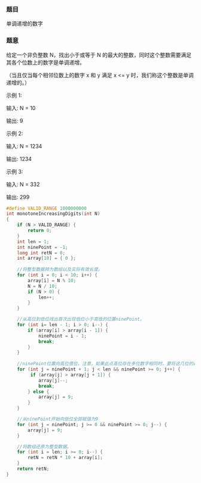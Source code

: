 ### 题目
单调递增的数字


### 题意
给定一个非负整数 N，找出小于或等于 N 的最大的整数，同时这个整数需要满足其各个位数上的数字是单调递增。

（当且仅当每个相邻位数上的数字 x 和 y 满足 x <= y 时，我们称这个整数是单调递增的。）

示例 1:

输入: N = 10

输出: 9

示例 2:

输入: N = 1234

输出: 1234

示例 3:

输入: N = 332

输出: 299

~~~ c
#define VALID_RANGE 1000000000
int monotoneIncreasingDigits(int N)
{
    if (N > VALID_RANGE) {
        return 0;
    }
    int len = 1;
    int ninePoint = -1;
    long int retN = 0;
    int array[10] = { 0 };
    
    //将整型数据转为数组以及实际有效长度。
    for (int i = 0; i < 10; i++) {
        array[i] = N % 10;
        N = N / 10;
        if (N > 0) {
            len++;
        }
    }

    //从高位到低位找出首次出现低位小于高低的位置ninePoint。
    for (int i= len - 1; i > 0; i--) {
        if (array[i] > array[i - 1]) {
            ninePoint = i - 1;
            break;
        }
    }
    
    //ninePoint位置向高位借位，注意，如果此点高位存在多位数字相同时，要将这几位的最高位借一位，其余低位均赋值为9.
    for (int j = ninePoint + 1; j < len && ninePoint >= 0; j++) {
         if (array[j] > array[j + 1]) {
            array[j]--;
            break;
        } else {
            array[j] = 9;
        }
    }

    //从ninePoint开始向低位全部赋值为9
    for (int j = ninePoint; j >= 0 && ninePoint >= 0; j--) {
        array[j] = 9;
    }

    //将数组还原为整型数据。
    for (int i = len; i >= 0; i--) {
        retN = retN * 10 + array[i];
    }
    return retN;
}

~~~
